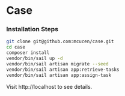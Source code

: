 # Case

### Installation Steps
```sh
git clone git@github.com:mcucen/case.git
cd case
composer install
vendor/bin/sail up -d
vendor/bin/sail artisan migrate --seed
vendor/bin/sail artisan app:retrieve-tasks
vendor/bin/sail artisan app:assign-task
```

Visit http://localhost to see details.
